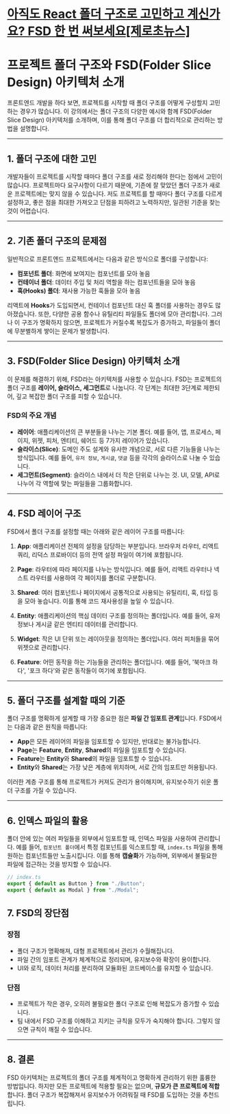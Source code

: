 # [아직도 React 폴더 구조로 고민하고 계신가요? FSD 한 번 써보세요[제로초뉴스]](https://youtu.be/64Fx5Y1gEOA?si=Y3H923z84EBtuFOR)

# 프로젝트 폴더 구조와 FSD(Folder Slice Design) 아키텍처 소개

프론트엔드 개발을 하다 보면, 프로젝트를 시작할 때 폴더 구조를 어떻게 구성할지 고민하는 경우가 많습니다. 이 강의에서는 폴더 구조의 다양한 예시와 함께 FSD(Folder Slice Design) 아키텍처를 소개하며, 이를 통해 폴더 구조를 더 합리적으로 관리하는 방법을 설명합니다.

---

## 1. 폴더 구조에 대한 고민

개발자들이 프로젝트를 시작할 때마다 폴더 구조를 새로 정리해야 한다는 점에서 고민이 많습니다. 프로젝트마다 요구사항이 다르기 때문에, 기존에 잘 맞았던 폴더 구조가 새로운 프로젝트에는 맞지 않을 수 있습니다. 저도 프로젝트를 할 때마다 폴더 구조를 다르게 설정하고, 좋은 점을 최대한 가져오고 단점을 피하려고 노력하지만, 일관된 기준을 찾는 것이 어렵습니다.

---

## 2. 기존 폴더 구조의 문제점

일반적으로 프론트엔드 프로젝트에서는 다음과 같은 방식으로 폴더를 구성합니다:

- **컴포넌트 폴더**: 화면에 보여지는 컴포넌트를 모아 놓음
- **컨테이너 폴더**: 데이터 주입 및 처리 역할을 하는 컴포넌트들을 모아 놓음
- **훅(Hooks) 폴더**: 재사용 가능한 훅들을 모아 놓음

리액트에 **Hooks**가 도입되면서, 컨테이너 컴포넌트 대신 훅 폴더를 사용하는 경우도 많아졌습니다. 또한, 다양한 공용 함수나 유틸리티 파일들도 폴더에 모아 관리합니다. 그러나 이 구조가 명확하지 않으면, 프로젝트가 커질수록 복잡도가 증가하고, 파일들이 폴더에 무분별하게 쌓이는 문제가 발생합니다.

---

## 3. FSD(Folder Slice Design) 아키텍처 소개

이 문제를 해결하기 위해, FSD라는 아키텍처를 사용할 수 있습니다. FSD는 프로젝트의 폴더 구조를 **레이어, 슬라이스, 세그먼트**로 나눕니다. 각 단계는 최대한 3단계로 제한되어, 깊고 복잡한 폴더 구조를 피할 수 있습니다.

### FSD의 주요 개념

- **레이어**: 애플리케이션의 큰 부분들을 나누는 기본 폴더. 예를 들어, 앱, 프로세스, 페이지, 위젯, 피처, 엔티티, 쉐어드 등 7가지 레이어가 있습니다.
- **슬라이스(Slice)**: 도메인 주도 설계와 유사한 개념으로, 서로 다른 기능들을 나누는 방식입니다. 예를 들어, `유저 정보`, `게시글`, `댓글` 등을 각각의 슬라이스로 나눌 수 있습니다.
- **세그먼트(Segment)**: 슬라이스 내에서 더 작은 단위로 나누는 것. UI, 모델, API로 나누어 각 역할에 맞는 파일들을 그룹화합니다.

---

## 4. FSD 레이어 구조

FSD에서 폴더 구조를 설정할 때는 아래와 같은 레이어 구조를 따릅니다:

1. **App**: 애플리케이션 전체의 설정을 담당하는 부분입니다. 브라우저 라우터, 리액트 쿼리, 리덕스 프로바이더 등의 전역 설정 파일이 여기에 포함됩니다.
2. **Page**: 라우터에 따라 페이지를 나누는 방식입니다. 예를 들어, 리액트 라우터나 넥스트 라우터를 사용하여 각 페이지를 폴더로 구분합니다.
3. **Shared**: 여러 컴포넌트나 페이지에서 공통적으로 사용되는 유틸리티, 훅, 타입 등을 모아 놓습니다. 이를 통해 코드 재사용성을 높일 수 있습니다.
4. **Entity**: 애플리케이션의 핵심 데이터 구조를 정의하는 폴더입니다. 예를 들어, 유저 정보나 게시글 같은 엔티티 데이터를 관리합니다.
5. **Widget**: 작은 UI 단위 또는 레이아웃을 정의하는 폴더입니다. 여러 피처들을 묶어 위젯으로 관리합니다.

6. **Feature**: 어떤 동작을 하는 기능들을 관리하는 폴더입니다. 예를 들어, '북마크 하다', '포크 하다'와 같은 동작들이 여기에 포함됩니다.

---

## 5. 폴더 구조를 설계할 때의 기준

폴더 구조를 명확하게 설계할 때 가장 중요한 점은 **파일 간 임포트 관계**입니다. FSD에서는 다음과 같은 원칙을 따릅니다:

- **App**은 모든 레이어의 파일을 임포트할 수 있지만, 반대로는 불가능합니다.
- **Page**는 **Feature**, **Entity**, **Shared**의 파일을 임포트할 수 있습니다.
- **Feature**는 **Entity**와 **Shared**의 파일을 임포트할 수 있습니다.
- **Entity**와 **Shared**는 가장 낮은 계층에 위치하며, 서로 간의 임포트만 허용됩니다.

이러한 계층 구조를 통해 프로젝트가 커져도 관리가 용이해지며, 유지보수하기 쉬운 폴더 구조를 가질 수 있습니다.

---

## 6. 인덱스 파일의 활용

폴더 안에 있는 여러 파일들을 외부에서 임포트할 때, 인덱스 파일을 사용하여 관리합니다. 예를 들어, `컴포넌트 폴더`에서 특정 컴포넌트를 익스포트할 때, `index.ts` 파일을 통해 원하는 컴포넌트들만 노출시킵니다. 이를 통해 **캡슐화**가 가능하며, 외부에서 불필요한 파일에 접근하는 것을 방지할 수 있습니다.

```typescript
// index.ts
export { default as Button } from "./Button";
export { default as Modal } from "./Modal";
```

## 7. FSD의 장단점

### 장점

- 폴더 구조가 명확해져, 대형 프로젝트에서 관리가 수월해집니다.
- 파일 간의 임포트 관계가 체계적으로 정리되며, 유지보수와 확장이 용이합니다.
- UI와 로직, 데이터 처리를 분리하여 모듈화된 코드베이스를 유지할 수 있습니다.

### 단점

- 프로젝트가 작은 경우, 오히려 불필요한 폴더 구조로 인해 복잡도가 증가할 수 있습니다.
- 팀 내에서 FSD 구조를 이해하고 지키는 규칙을 모두가 숙지해야 합니다. 그렇지 않으면 규칙이 깨질 수 있습니다.

---

## 8. 결론

FSD 아키텍처는 프로젝트의 폴더 구조를 체계적이고 명확하게 관리하기 위한 훌륭한 방법입니다. 하지만 모든 프로젝트에 적용할 필요는 없으며, **규모가 큰 프로젝트에 적합**합니다. 폴더 구조가 복잡해져서 유지보수가 어려워질 때 FSD를 도입하는 것을 추천드립니다.
